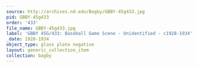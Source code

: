 ```yaml
---
source: http://archives.nd.edu/Bagby/GBBY-45g433.jpg
pid: GBBY-45g433
order: '433'
file_name: GBBY-45g433.jpg
label: 'GBBY 45G/433: Baseball Game Scene - Unidentified - c1928-1934'
_date: 1928-1934
object_type: glass plate negative
layout: generic_collection_item
collection: bagby
---
```

